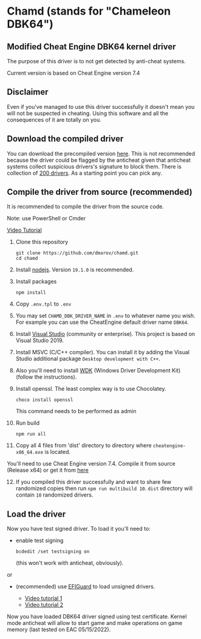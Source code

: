 # Chamd (stands for "Chameleon DBK64")

## Modified Cheat Engine DBK64 kernel driver

The purpose of this driver is to not get detected by anti-cheat systems.

Current version is based on Cheat Engine version 7.4

## Disclaimer

Even if you've managed to use this driver successfully it doesn't mean you will
not be suspected in cheating. Using this software and all the consequences of it
are totally on you.

## Download the compiled driver

You can download the precompiled version [here](https://github.com/dmarov/chamd/releases).
This is not recommended because the driver could be flagged by the anticheat given
that anticheat systems collect suspicious drivers's signature to block them.
There is collection of [200 drivers](https://github.com/dmarov/chamd/releases/download/v1.3/multibuild.zip).
As a starting point you can pick any.

## Compile the driver from source (recommended)

It is recommended to compile the driver from the source code.

Note: use PowerShell or Cmder

[Video Tutorial](https://www.youtube.com/watch?v=7ARwpxZPpE8)

1. Clone this repository

    ```shell
    git clone https://github.com/dmarov/chamd.git
    cd chamd
    ```

2. Install [nodejs](https://nodejs.org/en/). Version `19.1.0` is recommended.

3. Install packages

    ```shell
    npm install
    ```

4. Copy `.env.tpl` to `.env`

5. You may set `CHAMD_DBK_DRIVER_NAME` in `.env` to whatever name you wish. For example you can use the CheatEngine default driver name `DBK64`.

6. Install [Visual Studio](https://visualstudio.microsoft.com/thank-you-downloading-visual-studio/?sku=Community&rel=16)
(community or enterprise). This project is based on Visual Studio 2019.

7. Install MSVC (C/C++ compiler). You can install it by adding the Visual Studio additional package `Desktop development with C++`.

8. Also you'll need to install [WDK](https://docs.microsoft.com/en-us/windows-hardware/drivers/download-the-wdk)
(Windows Driver Development Kit)
(follow the instructions).

9. Install openssl. The least complex way is to use Chocolatey.
    ```
    choco install openssl
    ```
    This command needs to be performed as admin

10. Run build

    ```shell
    npm run all
    ```

11. Copy all 4 files from 'dist' directory to directory where `cheatengine-x86_64.exe` is located.

You'll need to use Cheat Engine version 7.4. Compile it from source (Release x64)
or get it from [here](https://github.com/dmarov/cheat-engine/releases/tag/7.4)

12. If you compiled this driver successfully and want to share few randomized copies
then run `npm run multibuild 10`. `dist` directory will contain `10` randomized drivers.

## Load the driver

Now you have test signed driver.
To load it you'll need to:

- enable test signing

    ```shell
    bcdedit /set testsigning on
    ```

    (this won't work with anticheat, obviously).

or

- (recommended) use [EFIGuard](https://github.com/Mattiwatti/EfiGuard) to load unsigned drivers.

    - [Video tutorial 1](https://www.youtube.com/watch?v=EJGuJp2fqpM)
    - [Video tutorial 2](https://www.youtube.com/watch?v=zsw3xoG3zgs)

Now you have loaded DBK64 driver signed using test certificate.
Kernel mode anticheat will allow to start game and make operations on game memory
(last tested on EAC 05/15/2022).
